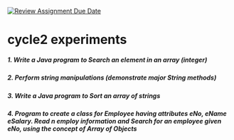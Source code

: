 [![Review Assignment Due Date](https://classroom.github.com/assets/deadline-readme-button-24ddc0f5d75046c5622901739e7c5dd533143b0c8e959d652212380cedb1ea36.svg)](https://classroom.github.com/a/LsNNbHt0)
# cycle2 experiments

##### 1. Write a Java program to Search an element in an array (integer) 
##### 2. Perform string manipulations (demonstrate major String methods)
##### 3. Write a Java program  to Sort an array of strings
##### 4. Program to create a class for Employee having attributes eNo, eName eSalary. Read n employ information and Search for an employee given eNo, using the concept of Array of Objects



